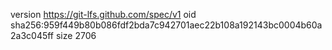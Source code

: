 version https://git-lfs.github.com/spec/v1
oid sha256:959f449b80b086fdf2bda7c942701aec22b108a192143bc0004b60a2a3c045ff
size 2706
